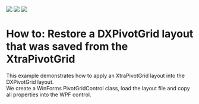 <!-- default badges list -->
![](https://img.shields.io/endpoint?url=https://codecentral.devexpress.com/api/v1/VersionRange/128578902/12.1.4%2B)
[![](https://img.shields.io/badge/Open_in_DevExpress_Support_Center-FF7200?style=flat-square&logo=DevExpress&logoColor=white)](https://supportcenter.devexpress.com/ticket/details/E2189)
[![](https://img.shields.io/badge/📖_How_to_use_DevExpress_Examples-e9f6fc?style=flat-square)](https://docs.devexpress.com/GeneralInformation/403183)
<!-- default badges end -->
# How to: Restore a DXPivotGrid layout that was saved from the XtraPivotGrid


<p>This example demonstrates how to apply an XtraPivotGrid layout into the DXPivotGrid layout.<br />
We create a WinForms PivotGridControl class, load the layout file and copy all properties into the WPF control.</p>

<br/>


